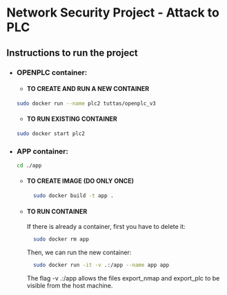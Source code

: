 # Network Security Project - Attack to PLC

## Instructions to run the project

- ###  OPENPLC container:
    - #### TO CREATE AND RUN A NEW CONTAINER
    ```bash
    sudo docker run --name plc2 tuttas/openplc_v3
    ```
    
    - #### TO RUN EXISTING CONTAINER
    ```bash
    sudo docker start plc2
    ```
    
- ### APP container:
  ```bash
  cd ./app
  ```
    - #### TO CREATE IMAGE (DO ONLY ONCE)
      ```bash
        sudo docker build -t app .
      ```
    - #### TO RUN CONTAINER
      If there is already a container, first you have to delete it:
      ```bash
        sudo docker rm app
      ```
      Then, we can run the new container:
      ```bash
        sudo docker run -it -v .:/app --name app app
      ```
      The flag -v .:/app allows the files export_nmap and export_plc to be visible from the host machine.
